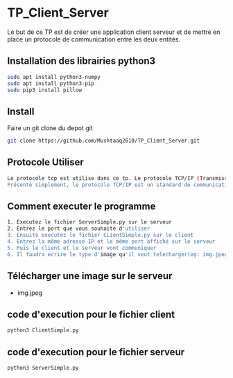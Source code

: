 # TP_Client_Server

Le but de ce TP est de créer une application client serveur et de mettre en place un protocole de communication entre les deux entités.

## Installation des librairies python3
```sh
sudo apt install python3-numpy
sudo apt install python3-pip
sudo pip3 install pillow
```

## Install

Faire un git clone du depot git
```sh
git clone https://github.com/Mushtaaq2610/TP_Client_Server.git
```
## Protocole Utiliser
```sh
Le protocole tcp est utilise dans ce tp. Le protocole TCP/IP (Transmission Control Protocol/Internet Protocol) réunit les deux protocoles TCP et IP. Il s'agit donc d'une suite de protocoles associée au domaine d'Internet pour lequel elle facilite le transfert de données.
Présenté simplement, le protocole TCP/IP est un standard de communication entre deux processus. Il détermine et fixe les règles inhérentes à l'émission et à la réception de données sur un réseau. L'association des deux protocoles permet d'apporter des garanties de fiabilité dans le transfert des données. Avec le TCP/IP, vous êtes certain(e) que les informations envoyées arriveront bel et bien au bon destinataire.
```

## Comment executer le programme
```sh
1. Executez le fichier ServerSimple.py sur le serveur
2. Entrez le port que vous souhaite d'utiliser
3. Ensuite executez le fichier CLientSimple.py sur le client
4. Entrez la même adresse IP et le même port affiché sur le serveur
5. Puis le client et le serveur vont communiquer
6. Il faudra ecrire le type d'image qu'il veut telecharger(eg: img.jpeg)
```

## Télécharger une image sur le serveur
- img.jpeg

## code d'execution pour le fichier client
```sh
python3 ClientSimple.py
```

## code d'execution pour le fichier serveur
```sh
python3 ServerSimple.py
```

